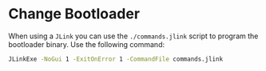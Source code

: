 # Change Bootloader

When using a `JLink` you can use the `./commands.jlink` script to program the bootloader binary.
Use the following command:

```sh
JLinkExe -NoGui 1 -ExitOnError 1 -CommandFile commands.jlink
```


